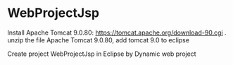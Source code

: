 # WebProjectJsp

Install Apache Tomcat 9.0.80:
https://tomcat.apache.org/download-90.cgi .
unzip the file Apache Tomcat 9.0.80,
add tomcat 9.0 to eclipse

Create project WebProjectJsp in Eclipse by Dynamic web project
